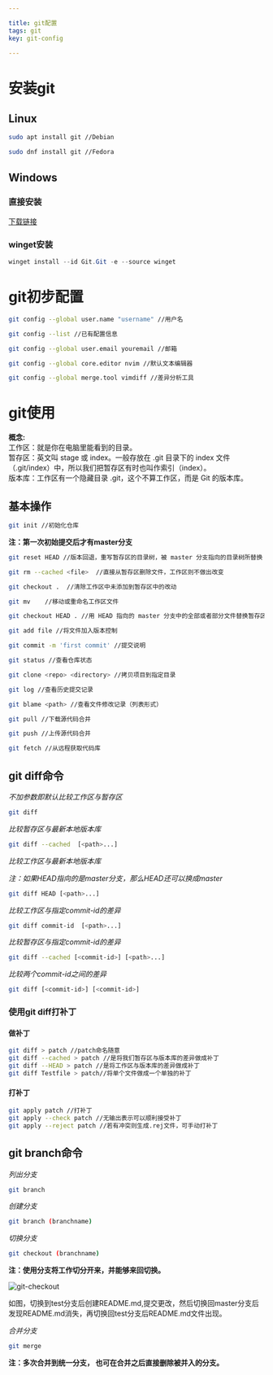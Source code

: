 ```yaml
---

title: git配置
tags: git
key: git-config 

---
```


# 安装git

## Linux

```bash
sudo apt install git //Debian

sudo dnf install git //Fedora
```

## Windows

### 直接安装

[下载链接](https://github.com/git-for-windows/git/releases/download/v2.37.1.windows.1/Git-2.37.1-64-bit.exe)

### winget安装

```powershell
winget install --id Git.Git -e --source winget
```

# git初步配置

```bash
git config --global user.name "username" //用户名

git config --list //已有配置信息

git config --global user.email youremail //邮箱

git config --global core.editor nvim //默认文本编辑器

git config --global merge.tool vimdiff //差异分析工具
```

# git使用

**概念:**  
工作区：就是你在电脑里能看到的目录。  
暂存区：英文叫 stage 或 index。一般存放在 .git 目录下的 index 文件（.git/index）中，所以我们把暂存区有时也叫作索引（index）。  
版本库：工作区有一个隐藏目录 .git，这个不算工作区，而是 Git 的版本库。

## 基本操作

```bash
git init //初始化仓库
```

**注：第一次初始提交后才有master分支**

```bash
git reset HEAD //版本回退，重写暂存区的目录树，被 master 分支指向的目录树所替换

git rm --cached <file>  //直接从暂存区删除文件，工作区则不做出改变

git checkout .  //清除工作区中未添加到暂存区中的改动

git mv    //移动或重命名工作区文件

git checkout HEAD . //用 HEAD 指向的 master 分支中的全部或者部分文件替换暂存区和以及工作区中的文件

git add file //将文件加入版本控制

git commit -m 'first commit' //提交说明

git status //查看仓库状态

git clone <repo> <directory> //拷贝项目到指定目录

git log //查看历史提交记录

git blame <path> //查看文件修改记录（列表形式）

git pull //下载源代码合并

git push //上传源代码合并

git fetch //从远程获取代码库
```

## git diff命令

*不加参数即默认比较工作区与暂存区*

```bash
git diff
```

*比较暂存区与最新本地版本库*

```bash
git diff --cached  [<path>...] 
```

*比较工作区与最新本地版本库*

*注：如果HEAD指向的是master分支，那么HEAD还可以换成master* 

```bash
git diff HEAD [<path>...]
```

*比较工作区与指定commit-id的差异*

```bash
git diff commit-id  [<path>...]
```

*比较暂存区与指定commit-id的差异*

```bash
git diff --cached [<commit-id>] [<path>...] 
```

*比较两个commit-id之间的差异*

```bash
git diff [<commit-id>] [<commit-id>]
```

### 使用git diff打补丁

#### 做补丁

```bash
git diff > patch //patch命名随意
git diff --cached > patch //是将我们暂存区与版本库的差异做成补丁
git diff --HEAD > patch //是将工作区与版本库的差异做成补丁
git diff Testfile > patch//将单个文件做成一个单独的补丁
```

#### 打补丁

```bash
git apply patch //打补丁
git apply --check patch //无输出表示可以顺利接受补丁
git apply --reject patch //若有冲突则生成.rej文件，可手动打补丁
```

## git branch命令

*列出分支*

```bash
git branch
```

*创建分支*

```bash
git branch (branchname)
```

*切换分支*

```bash
git checkout (branchname)
```

**注：使用分支将工作切分开来，并能够来回切换。**  

![git-checkout](https://duan-dky.me/assets/img/posts/git-config/git-checkout.png)  

如图，切换到test分支后创建README.md,提交更改，然后切换回master分支后发现README.md消失，再切换回test分支后README.md文件出现。  

*合并分支*  

```bash
git merge 
```

**注：多次合并到统一分支， 也可在合并之后直接删除被并入的分支。**  